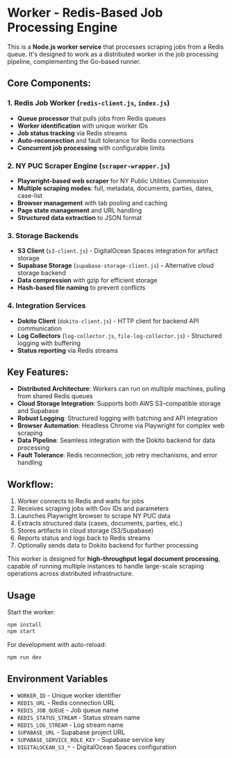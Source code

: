 # Worker - Redis-Based Job Processing Engine

This is a **Node.js worker service** that processes scraping jobs from a Redis queue. It's designed to work as a distributed worker in the job processing pipeline, complementing the Go-based runner.

## **Core Components:**

### 1. **Redis Job Worker** (`redis-client.js`, `index.js`)
- **Queue processor** that pulls jobs from Redis queues
- **Worker identification** with unique worker IDs
- **Job status tracking** via Redis streams
- **Auto-reconnection** and fault tolerance for Redis connections
- **Concurrent job processing** with configurable limits

### 2. **NY PUC Scraper Engine** (`scraper-wrapper.js`)
- **Playwright-based web scraper** for NY Public Utilities Commission
- **Multiple scraping modes**: full, metadata, documents, parties, dates, case-list
- **Browser management** with tab pooling and caching
- **Page state management** and URL handling
- **Structured data extraction** to JSON format

### 3. **Storage Backends**
- **S3 Client** (`s3-client.js`) - DigitalOcean Spaces integration for artifact storage
- **Supabase Storage** (`supabase-storage-client.js`) - Alternative cloud storage backend
- **Data compression** with gzip for efficient storage
- **Hash-based file naming** to prevent conflicts

### 4. **Integration Services**
- **Dokito Client** (`dokito-client.js`) - HTTP client for backend API communication
- **Log Collectors** (`log-collector.js`, `file-log-collector.js`) - Structured logging with buffering
- **Status reporting** via Redis streams

## **Key Features:**

- **Distributed Architecture**: Workers can run on multiple machines, pulling from shared Redis queues
- **Cloud Storage Integration**: Supports both AWS S3-compatible storage and Supabase
- **Robust Logging**: Structured logging with batching and API integration
- **Browser Automation**: Headless Chrome via Playwright for complex web scraping
- **Data Pipeline**: Seamless integration with the Dokito backend for data processing
- **Fault Tolerance**: Redis reconnection, job retry mechanisms, and error handling

## **Workflow:**
1. Worker connects to Redis and waits for jobs
2. Receives scraping jobs with Gov IDs and parameters
3. Launches Playwright browser to scrape NY PUC data
4. Extracts structured data (cases, documents, parties, etc.)
5. Stores artifacts in cloud storage (S3/Supabase)
6. Reports status and logs back to Redis streams
7. Optionally sends data to Dokito backend for further processing

This worker is designed for **high-throughput legal document processing**, capable of running multiple instances to handle large-scale scraping operations across distributed infrastructure.

## Usage

Start the worker:
```bash
npm install
npm start
```

For development with auto-reload:
```bash
npm run dev
```

## Environment Variables

- `WORKER_ID` - Unique worker identifier
- `REDIS_URL` - Redis connection URL
- `REDIS_JOB_QUEUE` - Job queue name
- `REDIS_STATUS_STREAM` - Status stream name
- `REDIS_LOG_STREAM` - Log stream name
- `SUPABASE_URL` - Supabase project URL
- `SUPABASE_SERVICE_ROLE_KEY` - Supabase service key
- `DIGITALOCEAN_S3_*` - DigitalOcean Spaces configuration